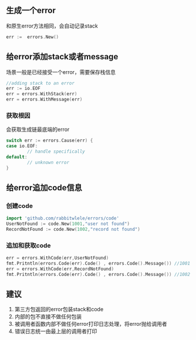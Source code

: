 ## 生成一个error

和原生error方法相同，会自动记录stack

```go
err :=  errors.New()
```

## 给error添加stack或者message

场景一般是已经接受一个error，需要保存栈信息

```go
//adding stack to an error
err := io.EOF
err = errors.WithStack(err)
err = errors.WithMessage(err)
```

### 获取根因

会获取生成链最底端的error

```go
switch err := errors.Cause(err) {
case io.EOF:
        // handle specifically
default:
        // unknown error
}
```

## 给error追加code信息

### 创建code

```go
import 'github.com/rabbitwlele/errors/code'
UserNotFound := code.New(1001,"user not found")
RecordNotFound := code.New(1002,"record not found")  
```

### 追加和获取code

```go
err = errors.WithCode(err,UserNotFound)
fmt.Pritntln(errors.Code(err).Code() , errors.Code().Message()) //1001 user not found
err = errors.WithCode(err,RecordNotFound)
fmt.Pritntln(errors.Code(err).Code() , errors.Code().Message()) //1002 record not found
```

## 建议

1. 第三方包返回的error包装stack和code
2. 内部的包不直接不做任何包装
3. 被调用者函数内部不做任何error打印日志处理，将error抛给调用者
4. 错误日志统一由最上层的调用者打印